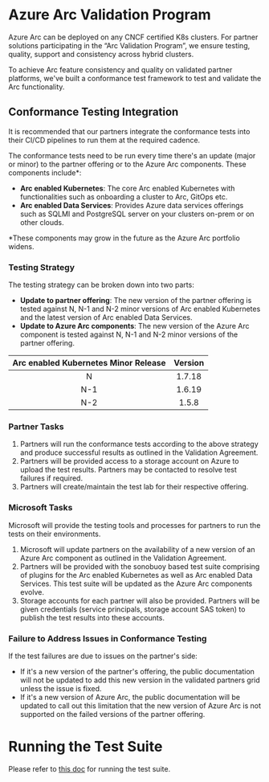  # Azure Arc Validation Program 

Azure Arc can be deployed on any CNCF certified K8s clusters. For partner solutions participating in the “Arc Validation Program”, we ensure testing, quality, support and consistency across hybrid clusters. 

To achieve Arc feature consistency and quality on validated partner platforms, we've built a conformance test framework to test and validate the Arc functionality.

## Conformance Testing Integration

It is recommended that our partners integrate the conformance tests into their CI/CD pipelines to run them at the required cadence.

The conformance tests need to be run every time there's an update (major or minor) to the partner offering or to the Azure Arc components.
These components include*:
- **Arc enabled Kubernetes**: The core Arc enabled Kubernetes with functionalities such as onboarding a cluster to Arc, GitOps etc.
- **Arc enabled Data Services**: Provides Azure data services offerings such as SQLMI and PostgreSQL server on your clusters on-prem or on other clouds.

*These components may grow in the future as the Azure Arc portfolio widens.

### Testing Strategy

The testing strategy can be broken down into two parts:
- **Update to partner offering**: The new version of the partner offering is tested against N, N-1 and N-2 minor versions of Arc enabled Kubernetes and the latest version of Arc enabled Data Services.
- **Update to Azure Arc components**: The new version of the Azure Arc component is tested against N, N-1 and N-2 minor versions of the partner offering.

| Arc enabled Kubernetes Minor Release | Version |
| :---: | :----: |
| N | 1.7.18 |
| N-1 | 1.6.19 |
| N-2 | 1.5.8 |

### Partner Tasks

1. Partners will run the conformance tests according to the above strategy and produce successful results as outlined in the Validation Agreement.
2. Partners will be provided access to a storage account on Azure to upload the test results. Partners may be contacted to resolve test failures if required. 
3. Partners will create/maintain the test lab for their respective offering.

### Microsoft Tasks

Microsoft will provide the testing tools and processes for partners to run the tests on their environments.
1. Microsoft will update partners on the availability of a new version of an Azure Arc component as outlined in the Validation Agreement.
2. Partners will be provided with the sonobuoy based test suite comprising of plugins for the Arc enabled Kubernetes as well as Arc enabled Data Services. This test suite will be updated as the Azure Arc components evolve.
3. Storage accounts for each partner will also be provided. Partners will be given credentials (service principals, storage account SAS token) to publish the test results into these accounts.

### Failure to Address Issues in Conformance Testing
If the test failures are due to issues on the partner's side:
- If it's a new version of the partner's offering, the public documentation will not be updated to add this new version in the validated partners grid unless the issue is fixed.
- If it's a new version of Azure Arc, the public documentation will be updated to call out this limitation that the new version of Azure Arc is not supported on the failed versions of the partner offering.

# Running the Test Suite

Please refer to [this doc](testsuite/running-tests.md) for running the test suite.